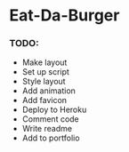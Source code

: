 # Eat-Da-Burger

### TODO:
* Make layout
* Set up script
* Style layout
* Add animation
* Add favicon
* Deploy to Heroku
* Comment code
* Write readme
* Add to portfolio